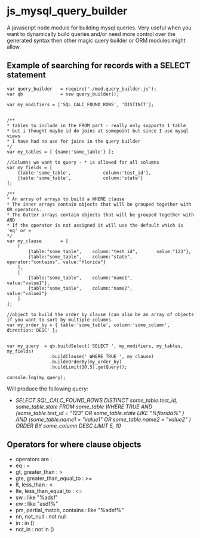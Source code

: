 # js_mysql_query_builder
A javascript node module for building mysql queries.  Very useful when you want to dynamically build queries and/or need more control over the generated syntax then other magic query builder or ORM modules might allow.

## Example of searching for records with a SELECT statement
```
var query_builder 	= require('./mod.query_builder.js');
var qb				= new query_builder();

var my_modifiers = ['SQL_CALC_FOUND_ROWS', 'DISTINCT'];


/**
* tables to include in the FROM part - really only supports 1 table 
* but i thought maybe id do joins at somepoint but since I use mysql views
* I have had no use for joins in the query builder
*/
var my_tables = [ {name:'some_table'} ];

//Columns we want to query - * is allowed for all columns
var my_fields = [
	{table:'some_table',			column:'test_id'},
	{table:'some_table',			column:'state'}
];

/**
* An array of arrays to build a WHERE clause
* The inner arrays contain objects that will be grouped together with OR operators.
* The Outter arrays contain objects that will be grouped together with AND
* If the operator is not assigned it will use the default which is 'eq' or =
*/
var my_clause 		= [
	[
		{table:"some_table", 	column:"test_id", 		value:"123"},
		{table:"some_table", 	column:"state",			operator:"contains", value:"florida"}
	],
	[
		{table:"some_table", 	column:"name1",			value:"value1"},
		{table:"some_table", 	column:"name2",			value:"value2"}
	]
];

//object to build the order by clause (can also be an array of objects if you want to sort by multiple columns
var my_order_by = { table:'some_table', column:'some_column', direction:'DESC' };  


var my_query  = qb.buildSelect('SELECT ', my_modifiers, my_tables, my_fields)
                .buildClause(' WHERE TRUE ', my_clause)
                .buildeOrderBy(my_order_by)
                .buildLimit(10,5).getQuery();
		
console.log(my_query);
```
Will produce the following query: 
* *SELECT  SQL_CALC_FOUND_ROWS DISTINCT some_table.test_id, some_table.state FROM some_table   WHERE TRUE  AND (some_table.test_id = "123"  OR some_table.state LIKE "%florida%" ) AND (some_table.name1 = "value1"  OR some_table.name2 = "value2" ) ORDER BY some_column DESC LIMIT 5, 10*

## Operators for where clause objects
- operators are :
- eq : = 
- gt, greater_than : >
- gte, greater_than_equal_to : >=
- lt, less_than : <
- lte, less_than_equal_to : <=
- sw : like "%adsf"
- ew : like "asdf%"
- pm, partial_match, contains : like "%adsf%"
- nn, not_null : not null
- in : in ()
- not_in : not in ()
